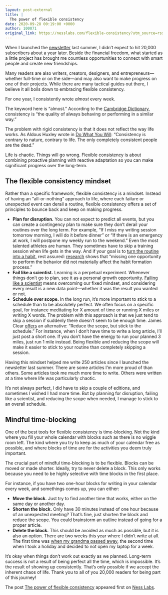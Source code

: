 ```yaml
---
layout: post-external
title: |
  The power of flexible consistency
date: 2020-09-28 00:19:00 +0000
author: 100071
original_link: https://nesslabs.com/flexible-consistency?utm_source=rss&utm_medium=rss&utm_campaign=flexible-consistency
---
```


When I launched the [newsletter](https://nesslabs.com/newsletter) last summer, I didn’t expect to hit 20,000 subscribers about a year later. Beside the financial freedom, what started as a little project has brought me countless opportunities to connect with smart people and create new friendships.

Many readers are also writers, creators, designers, and entrepreneurs—whether full-time or on the side—and may also want to make progress on one of their projects. While there are many tactical guides out there, I believe it all boils down to embracing flexible consistency.

For one year, I consistently wrote _almost_ every week.

The keyword here is “almost.” According to the [Cambridge Dictionary](https://dictionary.cambridge.org/dictionary/english/consistency), consistency is “the quality of always behaving or performing in a similar way.”

The problem with rigid consistency is that it does not reflect the way life works. As Aldous Huxley wrote in [Do What You Will](https://amzn.to/36jHUTm): “Consistency is contrary to nature, contrary to life. The only completely consistent people are the dead.”

Life is chaotic. Things will go wrong. Flexible consistency is about combining proactive planning with reactive adaptation so you can make significant progress over the long-term.

## The flexible consistency mindset

Rather than a specific framework, flexible consistency is a mindset. Instead of having an “all-or-nothing” approach to life, where each failure or unexpected event can derail a routine, flexible consistency offers a set of principles to bounce back and keep on making progress.

- **Plan for disruption.** You can not expect to predict all events, but you can create a contingency plan to make sure they don’t derail your routines over the long term. For example, “If I miss my writing session tomorrow morning, I will do it before dinner” or “If there is an emergency at work, I will postpone my weekly run to the weekend.” Even the most talented athletes are human. They sometimes have to skip a training session when life gets in the way. And if your goal is to [turn the routine into a habit](https://nesslabs.com/habits-routines-rituals), rest assured: [research](https://onlinelibrary.wiley.com/doi/abs/10.1002/ejsp.674) shows that “missing one opportunity to perform the behavior did not materially affect the habit formation process.”
- **Fail like a scientist.** Learning is a perpetual experiment. Whenever things don’t go to plan, see it as a personal growth opportunity. [Failing like a scientist](https://nesslabs.com/fail-like-a-scientist) means overcoming our fixed mindset, and considering every result is a new data point—whether it was the result you wanted or not.
- **Schedule over scope.** In the long run, it’s more important to stick to a schedule than to be absolutely perfect. We often focus on a specific goal, for instance meditating for X amount of time or running X miles or writing X words. The problem with this approach is that we just tend to skip a session if suddenly there doesn’t seem to be enough time. James Clear [offers](https://jamesclear.com/time-management-tips) an alternative: “Reduce the scope, but stick to the schedule.” For instance, when I don’t have time to write a long article, I’ll just post a short one. If you don’t have the energy to run your planned 3 miles, just run 1 mile instead. Being flexible and reducing the scope will make it easier to stick to your routine than completely skipping a session.

Having this mindset helped me write 250 articles since I launched the newsletter last summer. There are some articles I’m more proud of than others. Some articles took me much more time to write. Others were written at a time where life was particularly chaotic.

It’s not always perfect, I did have to skip a couple of editions, and sometimes I wished I had more time. But by planning for disruption, failing like a scientist, and reducing the scope when needed, I manage to stick to an overall schedule.

## Mindful time-blocking

One of the best tools for flexible consistency is time-blocking. Not the kind where you fill your whole calendar with blocks such as there is no wiggle room left. The kind where you try to keep as much of your calendar free as possible, and where blocks of time are for the activities you deem truly important.

The crucial part of mindful time-blocking is to be flexible. Blocks can be moved or made shorter. Ideally, try to never delete a block. This only works because you need to be highly selective with time blocks in the first place.

For instance, if you have two one-hour blocks for writing in your calendar every week, and somethings comes up, you can either:

- **Move the block.** Just try to find another time that works, either on the same day or another day.
- **Shorten the block.** Only have 30 minutes instead of one hour because of an unexpected meeting? That’s fine, just shorten the block and reduce the scope. You could brainstorm an outline instead of going for a proper article.
- **Delete the block.** This should be avoided as much as possible, but it is also an option. There are two weeks this year where I didn’t write at all. The first time was [when my grandma passed away](https://nesslabs.com/as-we-may-die), the second time when I took a holiday and decided to not open my laptop for a week.

It’s okay when things don’t work out exactly as we planned. Long-term success is not a result of being perfect all the time, which is impossible. It’s the result of showing up consistently. That’s only possible if we accept the inherent chaos of life. Thank you to all of you 20,000 readers for being part of this journey!

The post [The power of flexible consistency](https://nesslabs.com/flexible-consistency) appeared first on [Ness Labs](https://nesslabs.com).
